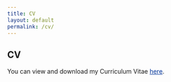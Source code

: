 ```yaml
---
title: CV
layout: default
permalink: /cv/
---
```



## CV

You can view and download my Curriculum Vitae <a href="/files/Documents/CV_KijinSeong_2024Summer.pdf" style="color: #003399;">here</a>.

  
